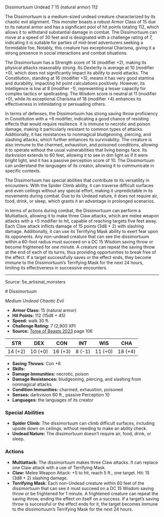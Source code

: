 <MonsterName/>Dissimortuum</MonsterName>
<CreatureType/>Undead</CreatureType>
<CR/>7</CR>
<AC/>15 (natural armor)</AC>
<HP/>112</HP>
<summary>The Dissimortuum is a medium-sized undead creature characterized by its chaotic evil alignment. This monster boasts a robust Armor Class of 15 due to its natural armor and has a significant pool of hit points totaling 112, which allows it to withstand substantial damage in combat. The Dissimortuum can move at a speed of 30 feet and is designated with a challenge rating of 7, indicating it is suitable for parties of mid-level adventurers seeking a formidable foe. Notably, this creature has exceptional Charisma, giving it a strong presence in social interactions and combat situations.</summary>

<detail>

The Dissimortuum has a Strength score of 14 (modifier +2), making its physical attacks reasonably strong. Its Dexterity is average at 10 (modifier +0), which does not significantly impact its ability to avoid attacks. The Constitution, standing at 16 (modifier +3), means it has very good stamina and durability, impacting hit point calculations positively. However, its Intelligence is low at 8 (modifier -1), representing a lesser capacity for complex tactics or spellcasting. The Wisdom score is neutral at 11 (modifier +0), while its exceptional Charisma of 18 (modifier +4) enhances its effectiveness in intimidating or persuading others.

In terms of defenses, the Dissimortuum has strong saving throw proficiency in Constitution with a +6 modifier, indicating a good chance of resisting effects that would require resilience. It is immune to necrotic and poison damage, making it particularly resistant to common types of attacks. Additionally, it has resistances to nonmagical bludgeoning, piercing, and slashing attacks, which further enhances its survivability. The creature is also immune to the charmed, exhaustion, and poisoned conditions, allowing it to operate without the usual vulnerabilities that living beings face. Its darkvision extends to 60 feet, allowing it to see in dim light as if it were bright light, and it has a passive perception score of 10. The Dissimortuum can understand the languages of its creator, allowing it to communicate in specific contexts.

The Dissimortuum has special abilities that contribute to its versatility in encounters. With the Spider Climb ability, it can traverse difficult surfaces and even ceilings without any special effort, making it unpredictable in its movements during combat. Due to its Undead nature, it does not require air, food, drink, or sleep, which grants it an advantage in prolonged scenarios.

In terms of actions during combat, the Dissimortuum can perform a Multiattack, allowing it to make three Claw attacks, which are melee weapon attacks with a +5 modifier to hit, capable of reaching targets five feet away. Each Claw attack inflicts damage of 15 points (3d8 + 2) with slashing damage. Additionally, it can use its Terrifying Mask ability to exert fear upon its opponents. Any non-undead creature that can see the dissimortuum within a 60-foot radius must succeed on a DC 15 Wisdom saving throw or become frightened for one minute. A creature can repeat the saving throw at the end of each of its turns, thus providing opportunities to break free of the effect. If a target successfully saves or the effect ends, they become immune to the Dissimortuum’s Terrifying Mask for the next 24 hours, limiting its effectiveness in successive encounters.</detail>



---

Source: 5e_artisinal_monsters

<statblock>
# Dissimortuum

*Medium* *Undead* *Chaotic Evil*

- **Armor Class:** 15 (natural armor)
- **Hit Points:** 112 (15d8 + 45)
- **Speed:** walk 30 ft.
- **Challenge Rating:** 7 (2,900 XP)
- **Source:** [Tome of Beasts 2023](https://koboldpress.com/kpstore/product/tome-of-beasts-1-2023-edition/) page 106

| STR | DEX | CON | INT | WIS | CHA |
| --- | --- | --- | --- | --- | --- |
| 14 (+2) | 10 (+0) | 16 (+3) | 8 (-1) | 11 (+0) | 18 (+4) |

- **Saving Throws**: Con +6
- **Skills:** 
- **Damage Immunities:** necrotic, poison
- **Damage Resistances:** bludgeoning, piercing, and slashing from nonmagical attacks
- **Condition Immunities:** charmed, exhaustion, poisoned
- **Senses:** darkvision 60 ft., passive Perception 10
- **Languages:** the languages of its creator

### Special Abilities

- **Spider Climb:** The dissimortuum can climb difficult surfaces, including upside down on ceilings, without needing to make an ability check.
- **Undead Nature:** The dissimortuum doesn’t require air, food, drink, or sleep.

### Actions

- **Multiattack:** The dissimortuum makes three Claw attacks. It can replace one Claw attack with a use of Terrifying Mask.
- **Claw:** Melee Weapon Attack: +5 to hit, reach 5 ft., one target. Hit: 15 (3d8 + 2) slashing damage.
- **Terrifying Mask:** Each non-Undead creature within 60 feet of the dissimortuum that can see it must succeed on a DC 15 Wisdom saving throw or be frightened for 1 minute. A frightened creature can repeat the saving throw, ending the effect on itself on a success. If a target’s saving throw is successful or the effect ends for it, the target becomes immune to the dissimortuum’s Terrifying Mask for the next 24 hours.
</statblock>


